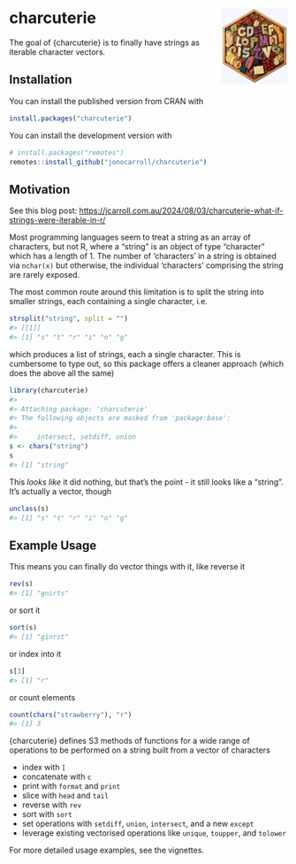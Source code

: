 
<!-- README.md is generated from README.Rmd. Please edit that file -->

# charcuterie <img src="man/figures/logo.png" align="right" height="136" alt="" />

<!-- badges: start -->
<!-- badges: end -->

The goal of {charcuterie} is to finally have strings as iterable
character vectors.

## Installation

You can install the published version from CRAN with

``` r
install.packages("charcuterie")
```

You can install the development version with

``` r
# install.packages("remotes")
remotes::install_github("jonocarroll/charcuterie")
```

## Motivation

See this blog post:
<https://jcarroll.com.au/2024/08/03/charcuterie-what-if-strings-were-iterable-in-r/>

Most programming languages seem to treat a string as an array of
characters, but not R, where a “string” is an object of type “character”
which has a length of 1. The number of ‘characters’ in a string is
obtained via `nchar(x)` but otherwise, the individual ‘characters’
comprising the string are rarely exposed.

The most common route around this limitation is to split the string into
smaller strings, each containing a single character, i.e.

``` r
strsplit("string", split = "")
#> [[1]]
#> [1] "s" "t" "r" "i" "n" "g"
```

which produces a list of strings, each a single character. This is
cumbersome to type out, so this package offers a cleaner approach (which
does the above all the same)

``` r
library(charcuterie)
#> 
#> Attaching package: 'charcuterie'
#> The following objects are masked from 'package:base':
#> 
#>     intersect, setdiff, union
s <- chars("string")
s
#> [1] "string"
```

This *looks like* it did nothing, but that’s the point - it still looks
like a “string”. It’s actually a vector, though

``` r
unclass(s)
#> [1] "s" "t" "r" "i" "n" "g"
```

## Example Usage

This means you can finally do vector things with it, like reverse it

``` r
rev(s)
#> [1] "gnirts"
```

or sort it

``` r
sort(s)
#> [1] "ginrst"
```

or index into it

``` r
s[3]
#> [1] "r"
```

or count elements

``` r
count(chars("strawberry"), "r")
#> [1] 3
```

{charcuterie} defines S3 methods of functions for a wide range of
operations to be performed on a string built from a vector of characters

- index with `[`
- concatenate with `c`
- print with `format` and `print`
- slice with `head` and `tail`
- reverse with `rev`
- sort with `sort`
- set operations with `setdiff`, `union`, `intersect`, and a new
  `except`
- leverage existing vectorised operations like `unique`, `toupper`, and
  `tolower`

For more detailed usage examples, see the vignettes.

